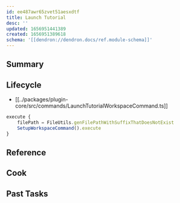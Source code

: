 ```yaml
---
id: ee487awr65zvet51aesxdtf
title: Launch Tutorial
desc: ''
updated: 1656951441389
created: 1656951389618
schema: '[[dendron://dendron.docs/ref.module-schema]]'
---
```


## Summary

## Lifecycle

- [[../packages/plugin-core/src/commands/LaunchTutorialWorkspaceCommand.ts]]
```ts
execute { 
    filePath = FileUtils.genFilePathWithSuffixThatDoesNotExist
    SetupWorkspaceCommand().execute
}
```

## Reference

## Cook

## Past Tasks

